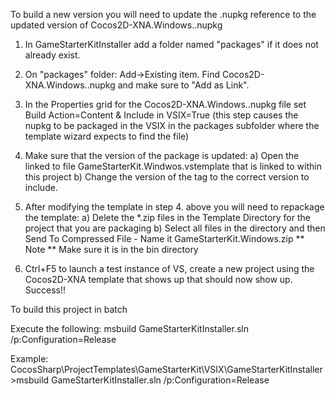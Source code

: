 ﻿To build a new version you will need to update the .nupkg reference to the updated version of Cocos2D-XNA.Windows.<version>.nupkg

1. In GameStarterKitInstaller add a folder named "packages" if it does not already exist.
2. On "packages" folder: Add->Existing item. Find Cocos2D-XNA.Windows.<version>.nupkg and make sure to "Add as Link".
3. In the Properties grid for the Cocos2D-XNA.Windows.<version>.nupkg file set Build Action=Content & Include in VSIX=True
(this step causes the nupkg to be packaged in the VSIX in the packages subfolder where the template wizard expects to find the file)
4. Make sure that the version of the package is updated:
	a) Open the linked to file GameStarterKit.Windwos.vstemplate that is linked to within this project
	b) Change the version of the  <package id="Cocos2D-XNA.Windows" version="2.0.3.2" /> tag to the correct version to include.

   <packages repository="extension"
          repositoryId="GameStarterKitInstaller.852d8d2b-8ddc-4fd2-8312-53657ec6dfa3">
      <package id="Cocos2D-XNA.Windows" version="2.0.3.2" />
    </packages>

5. After modifying the template in step 4. above you will need to repackage the template:
	a) Delete the *.zip files in the Template Directory for the project that you are packaging
	b) Select all files in the directory and then Send To Compressed File - Name it GameStarterKit.Windows.zip ** Note ** Make sure it is in the bin directory
	
6. Ctrl+F5 to launch a test instance of VS, create a new project using the Cocos2D-XNA template that shows up that should now show up. Success!!
 

To build this project in batch

Execute the following:
msbuild GameStarterKitInstaller.sln /p:Configuration=Release

Example:
CocosSharp\ProjectTemplates\GameStarterKit\VSIX\GameStarterKitInstaller>msbuild GameStarterKitInstaller.sln /p:Configuration=Release